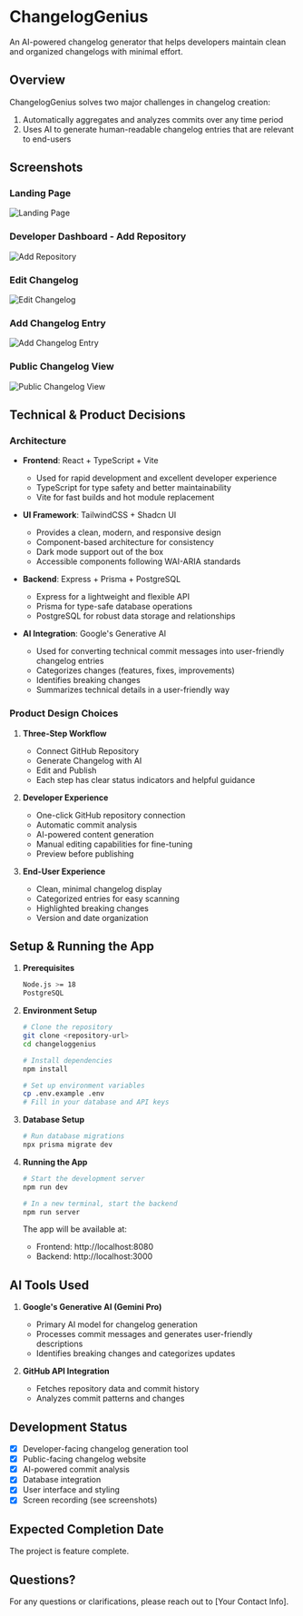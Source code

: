 # ChangelogGenius

An AI-powered changelog generator that helps developers maintain clean and organized changelogs with minimal effort.

## Overview

ChangelogGenius solves two major challenges in changelog creation:
1. Automatically aggregates and analyzes commits over any time period
2. Uses AI to generate human-readable changelog entries that are relevant to end-users

## Screenshots

### Landing Page
![Landing Page](/public/landing-page.png)

### Developer Dashboard - Add Repository
![Add Repository](/public/add-a-repository.png)

### Edit Changelog
![Edit Changelog](/public/edit-chagelog.png)

### Add Changelog Entry
![Add Changelog Entry](/public/add-changelog-entry.png)

### Public Changelog View
![Public Changelog View](/public/changelog-public-view.png)

## Technical & Product Decisions

### Architecture
- **Frontend**: React + TypeScript + Vite
  - Used for rapid development and excellent developer experience
  - TypeScript for type safety and better maintainability
  - Vite for fast builds and hot module replacement

- **UI Framework**: TailwindCSS + Shadcn UI
  - Provides a clean, modern, and responsive design
  - Component-based architecture for consistency
  - Dark mode support out of the box
  - Accessible components following WAI-ARIA standards

- **Backend**: Express + Prisma + PostgreSQL
  - Express for a lightweight and flexible API
  - Prisma for type-safe database operations
  - PostgreSQL for robust data storage and relationships

- **AI Integration**: Google's Generative AI
  - Used for converting technical commit messages into user-friendly changelog entries
  - Categorizes changes (features, fixes, improvements)
  - Identifies breaking changes
  - Summarizes technical details in a user-friendly way

### Product Design Choices

1. **Three-Step Workflow**
   - Connect GitHub Repository
   - Generate Changelog with AI
   - Edit and Publish
   - Each step has clear status indicators and helpful guidance

2. **Developer Experience**
   - One-click GitHub repository connection
   - Automatic commit analysis
   - AI-powered content generation
   - Manual editing capabilities for fine-tuning
   - Preview before publishing

3. **End-User Experience**
   - Clean, minimal changelog display
   - Categorized entries for easy scanning
   - Highlighted breaking changes
   - Version and date organization

## Setup & Running the App

1. **Prerequisites**
   ```bash
   Node.js >= 18
   PostgreSQL
   ```

2. **Environment Setup**
   ```bash
   # Clone the repository
   git clone <repository-url>
   cd changeloggenius

   # Install dependencies
   npm install

   # Set up environment variables
   cp .env.example .env
   # Fill in your database and API keys
   ```

3. **Database Setup**
   ```bash
   # Run database migrations
   npx prisma migrate dev
   ```

4. **Running the App**
   ```bash
   # Start the development server
   npm run dev

   # In a new terminal, start the backend
   npm run server
   ```

   The app will be available at:
   - Frontend: http://localhost:8080
   - Backend: http://localhost:3000

## AI Tools Used

1. **Google's Generative AI (Gemini Pro)**
   - Primary AI model for changelog generation
   - Processes commit messages and generates user-friendly descriptions
   - Identifies breaking changes and categorizes updates

2. **GitHub API Integration**
   - Fetches repository data and commit history
   - Analyzes commit patterns and changes

## Development Status

- [x] Developer-facing changelog generation tool
- [x] Public-facing changelog website
- [x] AI-powered commit analysis
- [x] Database integration
- [x] User interface and styling
- [x] Screen recording (see screenshots)

## Expected Completion Date

The project is feature complete.

## Questions?

For any questions or clarifications, please reach out to [Your Contact Info].

